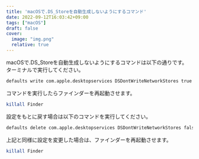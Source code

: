 ```yaml
---
title: 'macOSで.DS_Storeを自動生成しないようにするコマンド'
date: 2022-09-12T16:03:42+09:00
tags: ["macOS"]
draft: false
cover:
  image: "img.png"
  relative: true
---
```

macOSで.DS_Storeを自動生成しないようにするコマンドは以下の通りです。
ターミナルで実行してください。
```bash
defaults write com.apple.desktopservices DSDontWriteNetworkStores true
```
コマンドを実行したらファインダーを再起動させます。
```bash
killall Finder
```

設定をもとに戻す場合は以下のコマンドを実行してください。
```bash
defaults delete com.apple.desktopservices DSDontWriteNetworkStores false
```
上記と同様に設定を変更した場合は、ファインダーを再起動させます。
```bash
killall Finder
```
